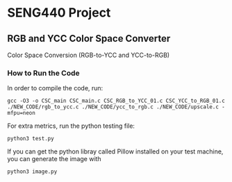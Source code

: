 # SENG440 Project
## RGB and YCC Color Space Converter  

Color Space Conversion (RGB-to-YCC and YCC-to-RGB)



### How to Run the Code

In order to compile the code, run:
```shell
gcc -O3 -o CSC_main CSC_main.c CSC_RGB_to_YCC_01.c CSC_YCC_to_RGB_01.c ./NEW_CODE/rgb_to_ycc.c ./NEW_CODE/ycc_to_rgb.c ./NEW_CODE/upscale.c -mfpu=neon
```

For extra metrics, run the python testing file:
```shell
python3 test.py
```

If you can get the python libray called Pillow installed on your test machine, you can generate the image with
```shell
python3 image.py
```
